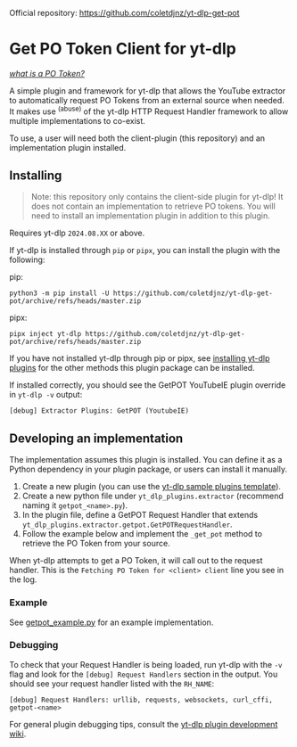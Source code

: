 Official repository: <https://github.com/coletdjnz/yt-dlp-get-pot>

# Get PO Token Client for yt-dlp

_[what is a PO Token?](https://github.com/yt-dlp/yt-dlp/wiki#how-to-po-token)_

A simple plugin and framework for yt-dlp that allows the YouTube extractor to automatically request PO Tokens from an external source when needed. 
It makes use <sup>(abuse)</sup> of the yt-dlp HTTP Request Handler framework to allow multiple implementations to co-exist.

To use, a user will need both the client-plugin (this repository) and an implementation plugin installed.

## Installing

> Note: this repository only contains the client-side plugin for yt-dlp! It does not contain an implementation to retrieve PO tokens. You will need to install an implementation plugin in addition to this plugin.

Requires yt-dlp `2024.08.XX` or above.

If yt-dlp is installed through `pip` or `pipx`, you can install the plugin with the following:

pip:
```
python3 -m pip install -U https://github.com/coletdjnz/yt-dlp-get-pot/archive/refs/heads/master.zip
```

pipx:
```
pipx inject yt-dlp https://github.com/coletdjnz/yt-dlp-get-pot/archive/refs/heads/master.zip
```

If you have not installed yt-dlp through pip or pipx, see [installing yt-dlp plugins](https://github.com/yt-dlp/yt-dlp#installing-plugins) for the other methods this plugin package can be installed.

If installed correctly, you should see the GetPOT YouTubeIE plugin override in `yt-dlp -v` output:

    [debug] Extractor Plugins: GetPOT (YoutubeIE)

## Developing an implementation

The implementation assumes this plugin is installed. You can define it as a Python dependency in your plugin package, or users can install it manually.

1. Create a new plugin (you can use the [yt-dlp sample plugins template](https://github.com/yt-dlp/yt-dlp-sample-plugins)).
2. Create a new python file under `yt_dlp_plugins.extractor` (recommend naming it `getpot_<name>.py`).
3. In the plugin file, define a GetPOT Request Handler that extends `yt_dlp_plugins.extractor.getpot.GetPOTRequestHandler`.
4. Follow the example below and implement the `_get_pot` method to retrieve the PO Token from your source.

When yt-dlp attempts to get a PO Token, it will call out to the request handler. This is the `Fetching PO Token for <client> client` line you see in the log.

### Example

See [getpot_example.py](examples/getpot_example.py) for an example implementation.

### Debugging

To check that your Request Handler is being loaded, run yt-dlp with the `-v` flag and look for the `[debug] Request Handlers` section in the output.
 You should see your request handler listed with the `RH_NAME`:
 
    [debug] Request Handlers: urllib, requests, websockets, curl_cffi, getpot-<name>

For general plugin debugging tips, consult the [yt-dlp plugin development wiki](https://github.com/yt-dlp/yt-dlp/wiki/Plugin-Development).